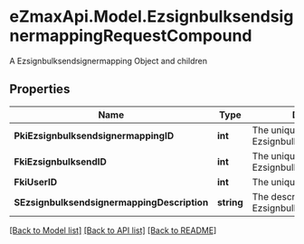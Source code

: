 # eZmaxApi.Model.EzsignbulksendsignermappingRequestCompound
A Ezsignbulksendsignermapping Object and children

## Properties

Name | Type | Description | Notes
------------ | ------------- | ------------- | -------------
**PkiEzsignbulksendsignermappingID** | **int** | The unique ID of the Ezsignbulksendsignermapping | [optional] 
**FkiEzsignbulksendID** | **int** | The unique ID of the Ezsignbulksend | 
**FkiUserID** | **int** | The unique ID of the User | [optional] 
**SEzsignbulksendsignermappingDescription** | **string** | The description of the Ezsignbulksendsignermapping | 

[[Back to Model list]](../README.md#documentation-for-models) [[Back to API list]](../README.md#documentation-for-api-endpoints) [[Back to README]](../README.md)

